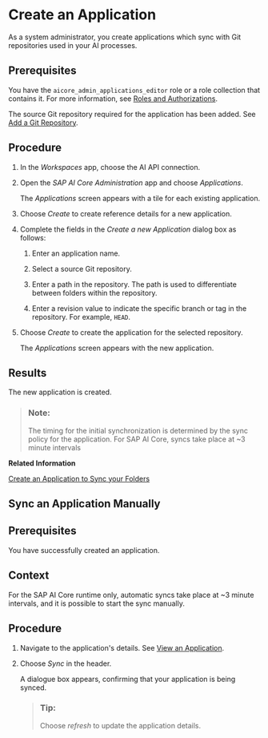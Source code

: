 <!-- loio6825db6930ce4da6a1aa2e9e965a32c4 -->

# Create an Application

As a system administrator, you create applications which sync with Git repositories used in your AI processes.



<a name="loio6825db6930ce4da6a1aa2e9e965a32c4__prereq_kth_t4g_4xb"/>

## Prerequisites

You have the `aicore_admin_applications_editor` role or a role collection that contains it. For more information, see [Roles and Authorizations](https://help.sap.com/docs/ai-launchpad/sap-ai-launchpad/roles-and-authorizations).

The source Git repository required for the application has been added. See [Add a Git Repository](https://help.sap.com/docs/ai-launchpad/sap-ai-launchpad/add-git-repository).



<a name="loio6825db6930ce4da6a1aa2e9e965a32c4__steps_ugb_54g_4xb"/>

## Procedure

1.  In the *Workspaces* app, choose the AI API connection.

2.  Open the *SAP AI Core Administration* app and choose *Applications*.

    The *Applications* screen appears with a tile for each existing application.

3.  Choose *Create* to create reference details for a new application.

4.  Complete the fields in the *Create a new Application* dialog box as follows:

    1.  Enter an application name.

    2.  Select a source Git repository.

    3.  Enter a path in the repository. The path is used to differentiate between folders within the repository.

    4.  Enter a revision value to indicate the specific branch or tag in the repository. For example, `HEAD`.


5.  Choose *Create* to create the application for the selected repository.

    The *Applications* screen appears with the new application.




<a name="loio6825db6930ce4da6a1aa2e9e965a32c4__result_n11_v4g_4xb"/>

## Results

The new application is created.

> ### Note:  
> The timing for the initial synchronization is determined by the sync policy for the application. For SAP AI Core, syncs take place at ~3 minute intervals

**Related Information**  


[Create an Application to Sync your Folders](https://help.sap.com/docs/AI_CORE/2d6c5984063c40a59eda62f4a9135bee/fd1aa517b21e495caa691259da38a5d0.html)

<a name="task_jdm_nrg_4xb"/>

<!-- task\_jdm\_nrg\_4xb -->

## Sync an Application Manually



<a name="task_jdm_nrg_4xb__d14e798"/>

## Prerequisites

You have successfully created an application.



<a name="task_jdm_nrg_4xb__d14e804"/>

## Context

For the SAP AI Core runtime only, automatic syncs take place at ~3 minute intervals, and it is possible to start the sync manually.



<a name="task_jdm_nrg_4xb__d14e812"/>

## Procedure

1.  Navigate to the application's details. See [View an Application](https://help.sap.com/docs/ai-launchpad/sap-ai-launchpad/view-application).

2.  Choose *Sync* in the header.

    A dialogue box appears, confirming that your application is being synced.

    > ### Tip:  
    > Choose *refresh* to update the application details.


